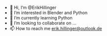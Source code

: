 - 👋 Hi, I’m @ErikHillinger
- 👀 I’m interested in Blender and Python
- 🌱 I’m currently learning Python
- 💞️ I’m looking to collaborate on ...
- 📫 How to reach me erik.hillinger@outlook.de

<!---
ErikHillinger/ErikHillinger is a ✨ special ✨ repository because its `README.md` (this file) appears on your GitHub profile.
You can click the Preview link to take a look at your changes.
--->

